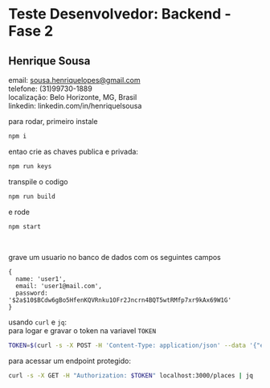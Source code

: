 # Teste Desenvolvedor: Backend - Fase 2

## Henrique Sousa

email: sousa.henriquelopes@gmail.com \
telefone: (31)99730-1889 \
localização: Belo Horizonte, MG, Brasil \
linkedin: linkedin.com/in/henriquelsousa

para rodar, primeiro instale
```bash
npm i
```

entao crie as chaves publica e privada:
```bash
npm run keys
```

transpile o codigo
```bash
npm run build
```

e rode
```
npm start
```

<br>

grave um usuario no banco de dados com os seguintes campos
```
{
  name: 'user1',
  email: 'user1@mail.com',
  password: '$2a$10$BCdw6gBo5HfenKQVRnku1OFr2Jncrn4BQT5wtRMfp7xr9kAx69W1G'
}
```

usando `curl` e `jq`: \
para logar e gravar o token na variavel `TOKEN`
```bash
TOKEN=$(curl -s -X POST -H 'Content-Type: application/json' --data '{"email": "user1@mail.com", "password": "123456" }' localhost:3000/login  | jq -r '.token')
```

para acessar um endpoint protegido:
```bash
curl -s -X GET -H "Authorization: $TOKEN" localhost:3000/places | jq
```
